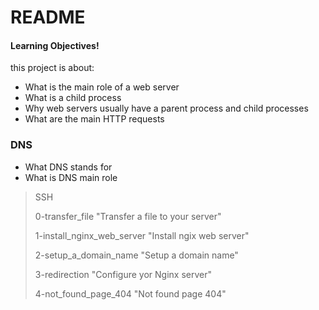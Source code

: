 # README 
#### Learning Objectives!
this project is about:
  - What is the main role of a web server
  - What is a child process
  - Why web servers usually have a parent process and child processes
  - What are the main HTTP requests
### DNS
  - What DNS stands for
  - What is DNS main role

> SSH
>
> 0-transfer_file "Transfer a file to your server"
>
> 1-install_nginx_web_server "Install ngix web server"
>
> 2-setup_a_domain_name "Setup a domain name"
>
> 3-redirection "Configure yor Nginx server"
>
> 4-not_found_page_404 "Not found page 404"
>
